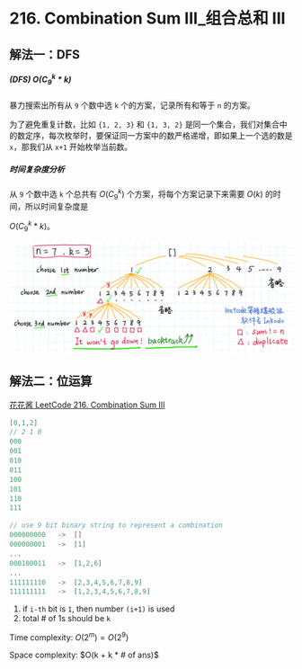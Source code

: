# 216. Combination Sum III_组合总和 III



## 解法一：DFS

##### (DFS) $O(C_{9}^{k} * k)$

暴力搜索出所有从 `9` 个数中选 `k` 个的方案，记录所有和等于 `n` 的方案。

为了避免重复计数，比如 `{1, 2, 3}` 和 `{1, 3, 2}` 是同一个集合，我们对集合中的数定序，每次枚举时，要保证同一方案中的数严格递增，即如果上一个选的数是 `x`，那我们从 `x+1` 开始枚举当前数。

##### 时间复杂度分析

从 `9` 个数中选 `k` 个总共有 $O(C_{9}^{k})$ 个方案，将每个方案记录下来需要 $O(k)$ 的时间，所以时间复杂度是

$O(C_{9}^{k} * k)$。


![solve](https://raw.githubusercontent.com/KimmiGYH/LeetCode_Notes_Public/master/Section05_Solutions/0216_Combination%20Sum%20III_%E7%BB%84%E5%90%88%E6%80%BB%E5%92%8C%20III/solve.png)



## 解法二：位运算



[花花酱 LeetCode 216. Combination Sum III](https://youtu.be/UwdX19UvoCI?t=427)



```c++
[0,1,2]
// 2 1 0
000
001
010
011
100
101
110
111
```

```c++
// use 9 bit binary string to represent a combination
000000000	->	[]
000000001	->	[1]
...
000100011	->	[1,2,6]
...
111111110	->	[2,3,4,5,6,7,8,9]
111111111	->	[1,2,3,4,5,6,7,8,9]
```



1. if `i-th` bit is `1`, then number `(i+1)` is used
2. total # of 1s should be `k`



Time complexity: $O(2^m) = O(2^9)$

Space complexity: $O(k + k * # of ans)$

